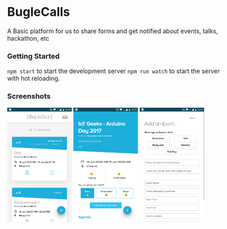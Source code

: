 # BugleCalls
A Basic platform for us to share forms and get notified about events, talks, hackathon, etc

### Getting Started

`npm start` to start the development server
`npm run watch` to start the server with hot reloading.

### Screenshots

<img src="docs/images/Screenshot_20170615-163405.png" width="150"> <img src="docs/images/Screenshot_20170615-163356.png" width="150"> <img src="docs/images/Screenshot_20170615-163413.png" width="150">
